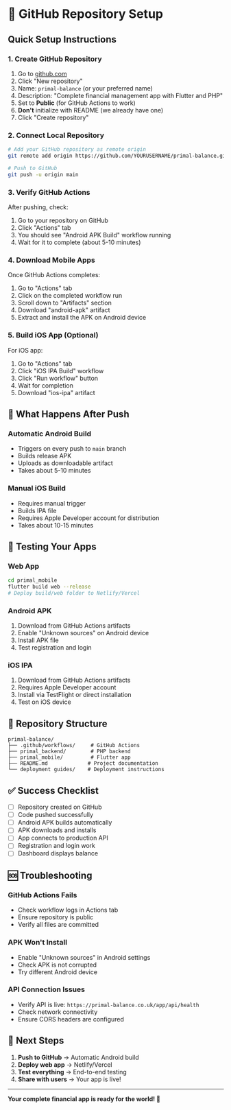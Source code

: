# 🚀 GitHub Repository Setup

## Quick Setup Instructions

### 1. Create GitHub Repository
1. Go to [github.com](https://github.com)
2. Click "New repository"
3. Name: `primal-balance` (or your preferred name)
4. Description: "Complete financial management app with Flutter and PHP"
5. Set to **Public** (for GitHub Actions to work)
6. **Don't** initialize with README (we already have one)
7. Click "Create repository"

### 2. Connect Local Repository
```bash
# Add your GitHub repository as remote origin
git remote add origin https://github.com/YOURUSERNAME/primal-balance.git

# Push to GitHub
git push -u origin main
```

### 3. Verify GitHub Actions
After pushing, check:
1. Go to your repository on GitHub
2. Click "Actions" tab
3. You should see "Android APK Build" workflow running
4. Wait for it to complete (about 5-10 minutes)

### 4. Download Mobile Apps
Once GitHub Actions completes:
1. Go to "Actions" tab
2. Click on the completed workflow run
3. Scroll down to "Artifacts" section
4. Download "android-apk" artifact
5. Extract and install the APK on Android device

### 5. Build iOS App (Optional)
For iOS app:
1. Go to "Actions" tab
2. Click "iOS IPA Build" workflow
3. Click "Run workflow" button
4. Wait for completion
5. Download "ios-ipa" artifact

## 🎯 What Happens After Push

### Automatic Android Build
- Triggers on every push to `main` branch
- Builds release APK
- Uploads as downloadable artifact
- Takes about 5-10 minutes

### Manual iOS Build
- Requires manual trigger
- Builds IPA file
- Requires Apple Developer account for distribution
- Takes about 10-15 minutes

## 📱 Testing Your Apps

### Web App
```bash
cd primal_mobile
flutter build web --release
# Deploy build/web folder to Netlify/Vercel
```

### Android APK
1. Download from GitHub Actions artifacts
2. Enable "Unknown sources" on Android device
3. Install APK file
4. Test registration and login

### iOS IPA
1. Download from GitHub Actions artifacts
2. Requires Apple Developer account
3. Install via TestFlight or direct installation
4. Test on iOS device

## 🔧 Repository Structure
```
primal-balance/
├── .github/workflows/     # GitHub Actions
├── primal_backend/        # PHP backend
├── primal_mobile/         # Flutter app
├── README.md             # Project documentation
└── deployment guides/    # Deployment instructions
```

## ✅ Success Checklist
- [ ] Repository created on GitHub
- [ ] Code pushed successfully
- [ ] Android APK builds automatically
- [ ] APK downloads and installs
- [ ] App connects to production API
- [ ] Registration and login work
- [ ] Dashboard displays balance

## 🆘 Troubleshooting

### GitHub Actions Fails
- Check workflow logs in Actions tab
- Ensure repository is public
- Verify all files are committed

### APK Won't Install
- Enable "Unknown sources" in Android settings
- Check APK is not corrupted
- Try different Android device

### API Connection Issues
- Verify API is live: `https://primal-balance.co.uk/app/api/health`
- Check network connectivity
- Ensure CORS headers are configured

## 🎉 Next Steps
1. **Push to GitHub** → Automatic Android build
2. **Deploy web app** → Netlify/Vercel
3. **Test everything** → End-to-end testing
4. **Share with users** → Your app is live!

---

**Your complete financial app is ready for the world! 🌟**